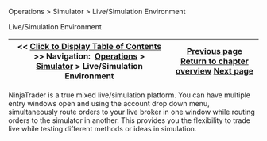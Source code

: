 ﻿


Operations \> Simulator \> Live/Simulation Environment






















Live/Simulation Environment







| \<\< [Click to Display Table of Contents](live_simulation_environment.md) \>\> **Navigation:**     [Operations](operations-1.md) \> [Simulator](simulation-1.md) \> Live/Simulation Environment | [Previous page](multiple_simulation_accounts-1.md) [Return to chapter overview](simulation-1.md) [Next page](global_simulation_mode-1.md) |
| --- | --- |











NinjaTrader is a true mixed live/simulation platform. You can have multiple entry windows open and using the account drop down menu, simultaneously route orders to your live broker in one window while routing orders to the simulator in another. This provides you the flexibility to trade live while testing different methods or ideas in simulation.








